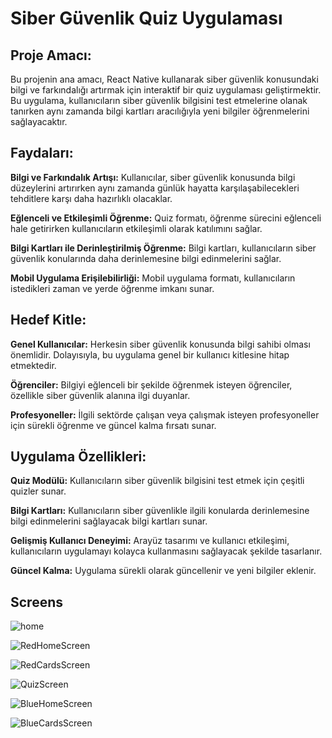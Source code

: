 # Siber Güvenlik Quiz Uygulaması

## Proje Amacı:
Bu projenin ana amacı, React Native kullanarak siber güvenlik konusundaki bilgi ve farkındalığı artırmak için interaktif bir quiz uygulaması geliştirmektir. Bu uygulama, kullanıcıların siber güvenlik bilgisini test etmelerine olanak tanırken aynı zamanda bilgi kartları aracılığıyla yeni bilgiler öğrenmelerini sağlayacaktır.


## Faydaları:
**Bilgi ve Farkındalık Artışı:** Kullanıcılar, siber güvenlik konusunda bilgi düzeylerini artırırken aynı zamanda günlük hayatta karşılaşabilecekleri tehditlere karşı daha hazırlıklı olacaklar.

**Eğlenceli ve Etkileşimli Öğrenme:** Quiz formatı, öğrenme sürecini eğlenceli hale getirirken kullanıcıların etkileşimli olarak katılımını sağlar.

**Bilgi Kartları ile Derinleştirilmiş Öğrenme:** Bilgi kartları, kullanıcıların siber güvenlik konularında daha derinlemesine bilgi edinmelerini sağlar.

**Mobil Uygulama Erişilebilirliği:** Mobil uygulama formatı, kullanıcıların istedikleri zaman ve yerde öğrenme imkanı sunar.


## Hedef Kitle:
**Genel Kullanıcılar:** Herkesin siber güvenlik konusunda bilgi sahibi olması önemlidir. Dolayısıyla, bu uygulama genel bir kullanıcı kitlesine hitap etmektedir.

**Öğrenciler:** Bilgiyi eğlenceli bir şekilde öğrenmek isteyen öğrenciler, özellikle siber güvenlik alanına ilgi duyanlar.

**Profesyoneller:** İlgili sektörde çalışan veya çalışmak isteyen profesyoneller için sürekli öğrenme ve güncel kalma fırsatı sunar.



## Uygulama Özellikleri:
**Quiz Modülü:** Kullanıcıların siber güvenlik bilgisini test etmek için çeşitli quizler sunar.

**Bilgi Kartları:** Kullanıcıların siber güvenlikle ilgili konularda derinlemesine bilgi edinmelerini sağlayacak bilgi kartları sunar.

**Gelişmiş Kullanıcı Deneyimi:** Arayüz tasarımı ve kullanıcı etkileşimi, kullanıcıların uygulamayı kolayca kullanmasını sağlayacak şekilde tasarlanır.

**Güncel Kalma:** Uygulama sürekli olarak güncellenir ve yeni bilgiler eklenir.



## Screens
![home](https://github.com/inylmz/QUIZ_APP/assets/122210098/ea109dcf-6782-4f6b-b78e-675d3bb07e40)

![RedHomeScreen](https://github.com/inylmz/QUIZ_APP/assets/122210098/4daf538d-5c50-48a7-839d-144fd2e8489a)

![RedCardsScreen](https://github.com/inylmz/QUIZ_APP/assets/122210098/eda93be8-7007-4eb1-bdda-bdee77efc83c)

![QuizScreen](https://github.com/inylmz/QUIZ_APP/assets/122210098/7867e13c-c751-4380-8f0a-ea33faeff059)

![BlueHomeScreen](https://github.com/inylmz/QUIZ_APP/assets/122210098/4adae2cb-16bf-4ab8-8c18-288590c5f468)

![BlueCardsScreen](https://github.com/inylmz/QUIZ_APP/assets/122210098/8278b3fb-8e1e-4d12-a35c-377766866c8b)


